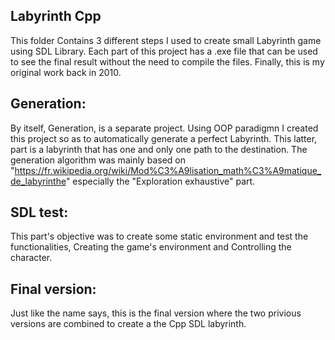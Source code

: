 Labyrinth Cpp
--------------------
This folder Contains 3 different steps I used to create small Labyrinth game using SDL Library. Each part of this project has a .exe file that can be used to see the final result without the need to compile the files. Finally, this is my original work back in 2010.

Generation:
--------------
By itself, Generation, is a separate project. Using OOP paradigmn I created this project so as to automatically generate a perfect Labyrinth. This latter, part is a labyrinth that has one and only one path to the destination. The generation algorithm was mainly based on "https://fr.wikipedia.org/wiki/Mod%C3%A9lisation_math%C3%A9matique_de_labyrinthe" especially the "Exploration exhaustive" part.

SDL test:
------------
This part's objective was to create some static environment and test the functionalities, Creating the game's environment and Controlling the character.

Final version:
----------------
Just like the name says, this is the final version where the two privious versions are combined to create a the Cpp SDL labyrinth.